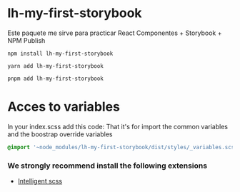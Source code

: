 # lh-my-first-storybook

Este paquete me sirve para practicar React Componentes + Storybook + NPM Publish

```
npm install lh-my-first-storybook
```

```
yarn add lh-my-first-storybook
```

```
pnpm add lh-my-first-storybook
```

# Acces to variables

In your index.scss add this code:
That it's for import the common variables and the boostrap override variables

```scss
@import '~node_modules/lh-my-first-storybook/dist/styles/_variables.scss';
```

### We strongly recommend install the following extensions

- [Intelligent scss](https://marketplace.visualstudio.com/items?itemName=mrmlnc.vscode-scss)
